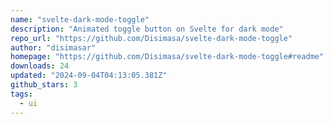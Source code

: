 ```yaml
---
name: "svelte-dark-mode-toggle"
description: "Animated toggle button on Svelte for dark mode"
repo_url: "https://github.com/Disimasa/svelte-dark-mode-toggle"
author: "disimasar"
homepage: "https://github.com/Disimasa/svelte-dark-mode-toggle#readme"
downloads: 24
updated: "2024-09-04T04:13:05.381Z"
github_stars: 3
tags: 
  - ui
---
```

